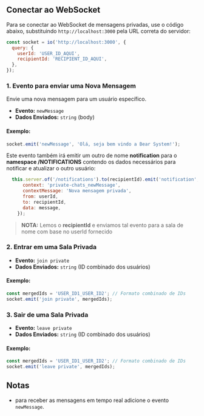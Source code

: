 
## Conectar ao WebSocket

Para se conectar ao WebSocket de mensagens privadas, use o código abaixo, substituindo `http://localhost:3000` pela URL correta do servidor:

```javascript
const socket = io('http://localhost:3000', {
  query: {
    userId: 'USER_ID_AQUI',
    recipientId: 'RECIPIENT_ID_AQUI',
  },
});
```
### 1. Evento para enviar uma Nova Mensagem

Envie uma nova mensagem para um usuário específico.

- **Evento:** `newMessage`
- **Dados Enviados:** `string` (body)

#### Exemplo:

```javascript
socket.emit('newMessage', 'Olá, seja bem vindo a Bear System!');
```

Este evento também irá emitir um outro de nome **notification** para o **namespace /NOTIFICATIONS** contendo os dados necessários para notificar e atualizar o outro usuário:
```javascript
  this.server.of('/notifications').to(recipientId).emit('notification', {
      context: 'private-chats_newMessage',
      contextMessage: 'Nova mensagem privada',
      from: userId,
      to: recipientId,
      data: message,
    });
```
>**NOTA:** Lemos o **recipientId** e enviamos tal evento para a sala de nome com base no userId fornecido<br>

### 2. Entrar em uma Sala Privada

- **Evento:** `join private`
- **Dados Enviados:** `string` (ID combinado dos usuários)

#### Exemplo:

```javascript
const mergedIds = 'USER_ID1_USER_ID2'; // Formato combinado de IDs
socket.emit('join private', mergedIds);
```

### 3. Sair de uma Sala Privada

- **Evento:** `leave private`
- **Dados Enviados:** `string` (ID combinado dos usuários)

#### Exemplo:

```javascript
const mergedIds = 'USER_ID1_USER_ID2'; // Formato combinado de IDs
socket.emit('leave private', mergedIds);
```

## Notas
- para receber as mensagens em tempo real adicione o evento `newMessage`.

